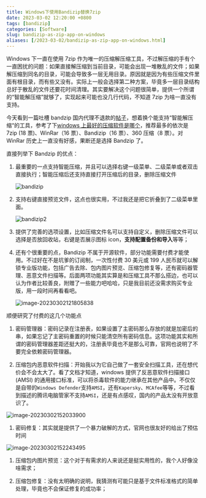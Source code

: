 ```yaml
---
title: Windows下使用Bandizip替换7zip
date: 2023-03-02 12:20:00 +0800
tags: [bandizip]
categories: [Software]
slug: bandizip-as-zip-app-on-windows
aliases: [/2023-03-02/bandizip-as-zip-app-on-windows.html]
---
```


Windows 下一直在使用 7zip 作为唯一的压缩解压缩工具，不过解压缩的手有个一直困扰的问题：如果直接解压缩到当前目录，可能会出现一堆散乱的文件；如果解压缩到同名的目录，可能会导致多一层无用目录。原因就是因为有些压缩文件里面有根目录，而有些又没有。实际上一般会选择第二种方案，毕竟多一层目录结构总好于散乱的文件还要花时间清理。其实要解决这个问题很简单，提供一个所谓的“智能解压缩”就够了，实现起来可能也没几行代码，不知道 7zip 为啥一直没有支持。

今天看到一篇吐槽 bandzip 国内代理不退款的[帖子](https://www.v2ex.com/t/866229?p=2)，想着换个能支持“智能解压缩“的工具，参考了下[windows 上最好的压缩软件是哪个](https://www.v2ex.com/t/862733)，推荐最多的依次是 7zip (18 票)、WinRar（16 票）、Bandizip（16 票）、360 压缩（8 票）。对 WinRar 历史上一直没有好感，果断还是选择 Bandzip 了。

直接列举下 Bandzip 的优点：

1. 最重要的一点支持智能压缩，并且可以选择右键一级菜单、二级菜单或者双击直接执行；智能压缩后还支持直接打开压缩后的目录，删除压缩文件

   ![bandizip](https://pic-1251468582.picsh.myqcloud.com/pic/2023/03/02/33d78e.gif)

2. 支持右键直接预览文件，这点也很实用，不过我还是把它折叠到了二级菜单里面。

   ![bandizip2](https://pic-1251468582.picsh.myqcloud.com/pic/2023/03/02/9420a5.gif)

3. 提供了完善的选项设置，比如压缩文件名可以支持自定义，删除压缩文件可以选择是否放回收站，右键是否展示图标 icon，**支持配置备份和导入**等等；

4. 还有个很重要的点，Bandizip 不属于开源软件，部分功能需要付费才能使用。不过好在不是坑爹的订阅制，一次性付费 30 美元或 199 人民币就可以解锁专业版功能，包括广告去除、包内图片预览、压缩包修复等，还有密码器管理、恶意文件扫描等。后面两项功能其实算是和压缩工具不那么搭边，也可以认为作者比较善良，附赠了一些能力吧哈哈，只是我目前还没需求购买专业版，用一段时间再看看吧。

   ![image-20230302121805838](https://pic-1251468582.picsh.myqcloud.com/pic/2023/03/02/1502e3.png)

顺便研究了付费的这几个功能点

1. 密码管理器：密码记录在注册表，如果设置了主密码那么存放的就是加密后的串，如果忘记了主密码重置的时候只能清空所有密码信息。这项功能其实和所谓的密码管理器差距还挺大的，注册表毕竟也不是那么可靠，官网也说明了不要完全依赖密码管理器。

1. 压缩包内恶意软件扫描：开始我以为它自己做了一套安全扫描工具，还在想代价会不会太大了。看了文档才知道，windows 提供了反恶意软件扫描接口 (AMSI) 的通用接口标准，可以将杀毒软件的能力继承在其他产品中。不仅仅是自带的`Windows Defender`支持`AMSI`，还有`Kapersky`、`MCAfee`等等，不过看到描述的腾讯电脑管家不支持`AMSI`，还是有点感叹，国内的产品太没有开放意识了。

  ![image-20230302152033900](https://pic-1251468582.picsh.myqcloud.com/pic/2023/03/02/a61462.png)

1. 密码修复：其实就是提供了一个暴力破解的方式，官网也很友好的给出了预估时间

  ![image-20230302152243495](https://pic-1251468582.picsh.myqcloud.com/pic/2023/03/02/608d84.png)

1. 压缩包内图片预览：这个对于有需求的人来说还是挺实用性的，我个人好像没啥需求；

1. 压缩包修复：没有太明确的说明，我猜测有可能只是基于文件标准格式的简单处理，毕竟也不会保证修复的成功率；
